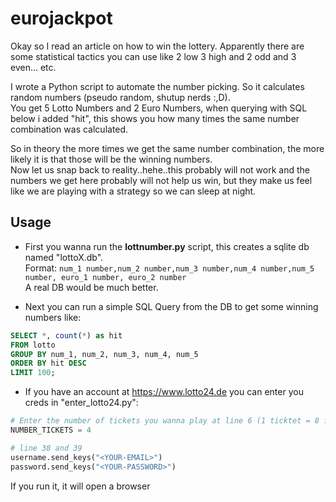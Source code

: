 # eurojackpot
Okay so I read an article on how to win the lottery. Apparently there are some statistical tactics you can use like 2 low 3 high and 2 odd and 3 even... etc. <br> 

I wrote a Python script to automate the number picking. So it calculates random numbers (pseudo random, shutup nerds :,D). <br> You get 5 Lotto Numbers and 2 Euro Numbers, when querying with SQL below i added "hit", this shows you how many times the same number combination was calculated. 

So in theory the more times we get the same number combination, the more likely it is that those will be the winning numbers. <br> Now let us snap back to reality..hehe..this probably will not work and the numbers we get here probably will not help us win, but they make us feel like we are playing with a strategy so we can sleep at night.




## Usage 

 - First you wanna run the **lottnumber.py** script, this creates a sqlite db named "lottoX.db". <br>Format:
 ```num_1 number,num_2 number,num_3 number,num_4 number,num_5 number, euro_1 number, euro_2 number``` <br> A real DB would be much better.

 - Next you can run a simple SQL Query from the DB to get some winning numbers like:
```SQL
SELECT *, count(*) as hit  
FROM lotto
GROUP BY num_1, num_2, num_3, num_4, num_5
ORDER BY hit DESC
LIMIT 100;
```
- If you have an account at https://www.lotto24.de you can enter you creds in "enter_lotto24.py":
```python
# Enter the number of tickets you wanna play at line 6 (1 ticktet = 8 fields)
NUMBER_TICKETS = 4

# line 38 and 39
username.send_keys("<YOUR-EMAIL>")
password.send_keys("<YOUR-PASSWORD>")
```
If you run it, it will open a browser
